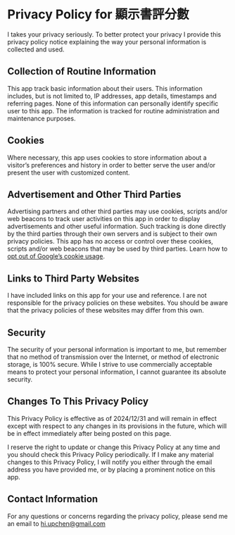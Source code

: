 # Privacy Policy for 顯示書評分數



I takes your privacy seriously. To better protect your privacy I provide this privacy policy notice explaining the way your personal information is collected and used.


## Collection of Routine Information

This app track basic information about their users. This information includes, but is not limited to, IP addresses, app details, timestamps and referring pages. None of this information can personally identify specific user to this app. The information is tracked for routine administration and maintenance purposes.


## Cookies

Where necessary, this app uses cookies to store information about a visitor’s preferences and history in order to better serve the user and/or present the user with customized content.


## Advertisement and Other Third Parties

Advertising partners and other third parties may use cookies, scripts and/or web beacons to track user activities on this app in order to display advertisements and other useful information. Such tracking is done directly by the third parties through their own servers and is subject to their own privacy policies. This app has no access or control over these cookies, scripts and/or web beacons that may be used by third parties. Learn how to [opt out of Google’s cookie usage](http://www.google.com/privacy_ads.html).


## Links to Third Party Websites

I have included links on this app for your use and reference. I are not responsible for the privacy policies on these websites. You should be aware that the privacy policies of these websites may differ from this own.


## Security

The security of your personal information is important to me, but remember that no method of transmission over the Internet, or method of electronic storage, is 100% secure. While I strive to use commercially acceptable means to protect your personal information, I cannot guarantee its absolute security.


## Changes To This Privacy Policy

This Privacy Policy is effective as of 2024/12/31 and will remain in effect except with respect to any changes in its provisions in the future, which will be in effect immediately after being posted on this page.

I reserve the right to update or change this Privacy Policy at any time and you should check this Privacy Policy periodically. If I make any material changes to this Privacy Policy, I will notify you either through the email address you have provided me, or by placing a prominent notice on this app.


## Contact Information

For any questions or concerns regarding the privacy policy, please send me an email to hi.upchen@gmail.com